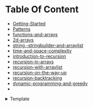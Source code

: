 # Table Of Content

- [Getting-Started](./]1_Getting-Started)
- [Patterns](./2_Patterns)
- [functions-and-arrays](./3_functions-and-arrays)
- [2d-arrays](./4_2d-arrays)
- [string,-stringbuilder-and-arraylist](./5_string-stringbuilder-and-)
- [time-and-space-complexity](./6_time-and-space-complexity)
- [introduction-to-recursion](./7_introduction-to-recursion)
- [recursion-in-arrays](./recursion-in-arrays)
- [recursion-with-arraylist](./recursion-with-arraylist)
- [recursion-on-the-way-up](./recursion-on-the-way-up)
- [recursion-backtracking](./recursion-backtracking)
- [dynamic-programming-and-greedy](./dynamic-programming-and-greedy)
- [](./)

<details>
<summary>Template</summary>
# Getting Started

[Prime 645 - 27:00](#prime)

## Quetion 645-27:00

<details>
<summary>Question</summary>
<img src = "" >
<img src = "" >
</details>

<details>
<summary>Approach</summary>
- divide with 2 if the remainder is 0 then prime otherwise not prime<br> 
</details>

```java

```

---

</details>
